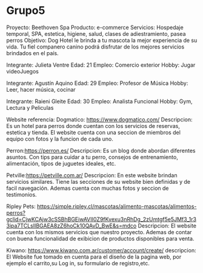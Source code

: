 # Grupo5
Proyecto: Beethoven Spa
Producto: e-commerce
Servicios: Hospedaje temporal, SPA, estetica, higiene, salud, clases de adiestramiento, pasea perros
Objetivo: Dog Hotel le brinda a tu mascota la mejor experiencia de su vida. Tu fiel companero canino podrá disfrutar de los mejores servicios brindados en el país.

Integrante: Julieta Ventre
Edad: 21
Empleo: Comercio exterior
Hobby: Jugar videoJuegos

Integrante: Agustín Aquino
Edad: 29
Empleo: Profesor de Música
Hobby: Leer, hacer música, cocinar

Integrante: Raieni Gleite
Edad: 30
Empleo: Analista Funcional
Hobby: Gym, Lectura y Peliculas

Website referencia: 
Dogmatico: https://www.dogmatico.com/
Descripcion: Es un hotel para perros donde cuentan con los servicios de reservas, estetica y tienda.
El website cuenta con una seccion de miembros del equipo con fotos y la funcion de cada uno.

Perron:https://perron.es/
Descripcion: Es un blog donde abordan diferentes asuntos. Con tips para cuidar a tu perro, consejos de entrenamiento, alimentación, tipos de juguetes ideales, etc.

Petville:https://petville.com.ar/
Descripcion: En este website brindan servicios similares. Tiene las secciones de su website bien definidas y de facil navegación. Ademas cuenta con muchas fotos y seccion de testimonios.

Ripley Pets:
https://simple.ripley.cl/mascotas/alimento-mascotas/alimentos-perros?gclid=CjwKCAjw3cSSBhBGEiwAVII0Z9fKvexu3nRhDg_2zUmtgf5e5JMf3_1r33ipa7TCLsIIBGAEA8zZ6hoCk10QAvD_BwE&s=mdco
Descripcion: El website cuenta con los mismos servicios que nuestro proyecto. Ademas de contar con buena funcionalidad de exibicion de productos disponibles para venta.

Kiwano:
https://www.kiwano.com.ar/customer/account/create/
descripcion: El Website fue tomado en cuenta para el diseño de la pagina web, por ejemplo el carrito,su Log in, su formulario de registro,etc. 
